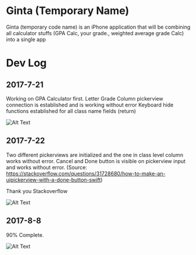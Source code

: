 # Ginta (Temporary Name)
Ginta (temporary code name) is an iPhone application that will be combining all calculator stuffs (GPA Calc, your grade., weighted average grade Calc) into a single app

# Dev Log
## 2017-7-21
Working on GPA Calculator first. 
Letter Grade Column pickerview connection is established and is working without error
Keyboard hide functions established for all class name fields (return)

![Alt Text](https://github.com/timingsniper/Ginta-Temp-/blob/master/20170721.png) 

## 2017-7-22
Two different pickerviews are initialized and the one in class level column works without error. 
Cancel and Done button is visible on pickerview input and works without error. (Source: https://stackoverflow.com/questions/31728680/how-to-make-an-uipickerview-with-a-done-button-swift)

Thank you Stackoverflow

![Alt Text](https://github.com/timingsniper/Ginta-Temp-/blob/master/20170722-p.png) 


## 2017-8-8
90% Complete.

![Alt Text](https://github.com/timingsniper/Ginta/blob/master/20170808.png)
